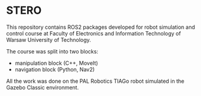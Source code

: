 # STERO

This repository contains ROS2 packages developed for robot simulation and control course at Faculty of Electronics and Information Technology of Warsaw University of Technology.

The course was split into two blocks:
- manipulation block (C++, MoveIt)
- navigation block (Python, Nav2)

All the work was done on the PAL Robotics TIAGo robot simulated in the Gazebo Classic environment.
